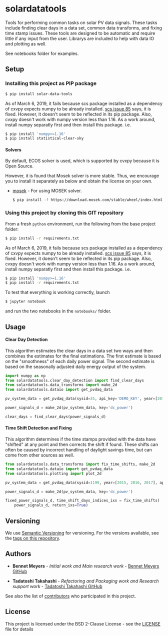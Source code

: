 # solardatatools

Tools for performing common tasks on solar PV data signals. These tasks include finding clear days in
a data set, common data transforms, and fixing time stamp issues. These tools are designed to be
automatic and require little if any input from the user. Librarys are included to help with data IO
and plotting as well.  

See notebooks folder for examples.

## Setup

### Installing this project as PIP package

```sh
$ pip install solar-data-tools
```

As of March 6, 2019, it fails because scs package installed as a dependency of cxvpy expects numpy to be already installed.
[scs issue 85](https://github.com/cvxgrp/scs/issues/85) says, it is fixed.
However, it doesn't seem to be reflected in its pip package.
Also, cvxpy doesn't work with numpy version less than 1.16.
As a work around, install numpy separatly first and then install this package.
i.e.
```sh
$ pip install 'numpy>=1.16'
$ pip install statistical-clear-sky
```

#### Solvers

By default, ECOS solver is used, which is supported by cvxpy because it is Open Source.

However, it is found that Mosek solver is more stable. Thus, we encourage you to install it separately as below and obtain the license on your own.

* [mosek](https://www.mosek.com/resources/getting-started/) - For using MOSEK solver.

    ```sh
    $ pip install -f https://download.mosek.com/stable/wheel/index.html Mosek
    ```

### Using this project by cloning this GIT repository

From a fresh `python` environment, run the following from the base project folder:

```bash
$ pip install -r requirements.txt
```

As of March 6, 2019, it fails because scs package installed as a dependency of cxvpy expects numpy to be already installed.
[scs issue 85](https://github.com/cvxgrp/scs/issues/85) says, it is fixed.
However, it doesn't seem to be reflected in its pip package.
Also, cvxpy doesn't work with numpy version less than 1.16.
As a work around, install numpy separatly first and then install this package.
i.e.
```bash
$ pip install 'numpy>=1.16'
$ pip install -r requirements.txt
```

To test that everything is working correctly, launch

```bash
$ jupyter notebook
```

and run the two notebooks in the `notebooks/` folder.

## Usage

#### Clear Day Detection

This algorithm estimates the clear days in a data set two ways and then combines the estimates for the final estimations. The first estimate is based on the "smoothness" of each daily power signal. The second estimate is based on the seasonally adjusted daily energy output of the system.

```python
import numpy as np
from solardatatools.clear_day_detection import find_clear_days
from solardatatools.data_transforms import make_2d
from solardatatools.dataio import get_pvdaq_data

pv_system_data = get_pvdaq_data(sysid=35, api_key='DEMO_KEY', year=[2011, 2012, 2013])

power_signals_d = make_2d(pv_system_data, key='dc_power')

clear_days = find_clear_days(power_signals_d)
```

#### Time Shift Detection and Fixing

This algorithm determines if the time stamps provided with the data have "shifted" at any point and then corrects the shift if found. These shifts can often be caused by incorrect handling of daylight savings time, but can come from other sources as well.

```python
from solardatatools.data_transforms import fix_time_shifts, make_2d
from solardatatools.dataio import get_pvdaq_data
from solardatatools.plotting import plot_2d

pv_system_data = get_pvdaq_data(sysid=1199, year=[2015, 2016, 2017], api_key='DEMO_KEY')

power_signals_d = make_2d(pv_system_data, key='dc_power')

fixed_power_signals_d, time_shift_days_indices_ixs = fix_time_shifts(
    power_signals_d, return_ixs=True)
```

## Versioning

We use [Semantic Versioning](http://semver.org/) for versioning. For the versions available, see the [tags on this repository](https://github.com/bmeyers/solar-data-tools/tags).

## Authors

* **Bennet Meyers** - *Initial work and Main research work* - [Bennet Meyers GitHub](https://github.com/bmeyers)

* **Tadatoshi Takahashi** - *Refactoring and Packaging work and Research support work* - [Tadatoshi Takahashi GitHub](https://github.com/tadatoshi)

See also the list of [contributors](https://github.com/bmeyers/solar-data-tools/contributors) who participated in this project.

## License

This project is licensed under the BSD 2-Clause License - see the [LICENSE](LICENSE) file for details
